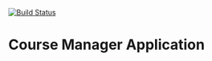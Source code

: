 [![Build Status](https://travis-ci.org/akylKerimbekov/coursemanager.svg?branch=master)](https://travis-ci.org/akylKerimbekov/coursemanager)

# Course Manager Application